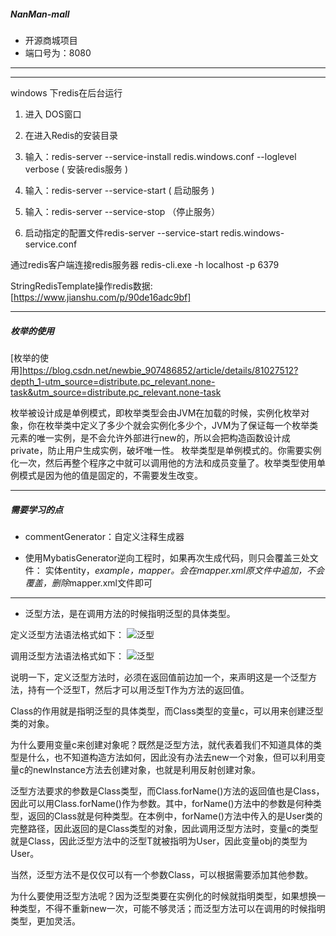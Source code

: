 ##### NanMan-mall
+ 开源商城项目
+ 端口号为：8080
****

****
windows 下redis在后台运行
1. 进入 DOS窗口

2. 在进入Redis的安装目录

3. 输入：redis-server --service-install redis.windows.conf --loglevel verbose ( 安装redis服务 )

4.  输入：redis-server --service-start ( 启动服务 )

5. 输入：redis-server --service-stop （停止服务）

6. 启动指定的配置文件redis-server --service-start redis.windows-service.conf

通过redis客户端连接redis服务器
redis-cli.exe -h localhost -p 6379

StringRedisTemplate操作redis数据:[https://www.jianshu.com/p/90de16adc9bf]

****
##### 枚举的使用
[枚举的使用]<https://blog.csdn.net/newbie_907486852/article/details/81027512?depth_1-utm_source=distribute.pc_relevant.none-task&utm_source=distribute.pc_relevant.none-task>

枚举被设计成是单例模式，即枚举类型会由JVM在加载的时候，实例化枚举对象，你在枚举类中定义了多少个就会实例化多少个，JVM为了保证每一个枚举类元素的唯一实例，是不会允许外部进行new的，所以会把构造函数设计成private，防止用户生成实例，破坏唯一性。
枚举类型是单例模式的。你需要实例化一次，然后再整个程序之中就可以调用他的方法和成员变量了。枚举类型使用单例模式是因为他的值是固定的，不需要发生改变。
****
##### 需要学习的点
+ commentGenerator：自定义注释生成器

+ 使用MybatisGenerator逆向工程时，如果再次生成代码，则只会覆盖三处文件：
实体entity，*example，*mapper。会在*mapper.xml原文件中追加，不会覆盖，删除*mapper.xml文件即可

****
+ 泛型方法，是在调用方法的时候指明泛型的具体类型。

定义泛型方法语法格式如下：
<img src="https://iknow-pic.cdn.bcebos.com/3b292df5e0fe99255a43f44a3fa85edf8db17159?x-bce-process=image/resize,m_lfit,w_600,h_800,limit_1" alt="泛型" />

调用泛型方法语法格式如下：
<img src="https://iknow-pic.cdn.bcebos.com/00e93901213fb80eb0b5fccd3dd12f2eb9389440" alt="泛型" />

说明一下，定义泛型方法时，必须在返回值前边加一个<T>，来声明这是一个泛型方法，持有一个泛型T，然后才可以用泛型T作为方法的返回值。

Class<T>的作用就是指明泛型的具体类型，而Class<T>类型的变量c，可以用来创建泛型类的对象。

为什么要用变量c来创建对象呢？既然是泛型方法，就代表着我们不知道具体的类型是什么，也不知道构造方法如何，因此没有办法去new一个对象，但可以利用变量c的newInstance方法去创建对象，也就是利用反射创建对象。

泛型方法要求的参数是Class<T>类型，而Class.forName()方法的返回值也是Class<T>，因此可以用Class.forName()作为参数。其中，forName()方法中的参数是何种类型，返回的Class<T>就是何种类型。在本例中，forName()方法中传入的是User类的完整路径，因此返回的是Class<User>类型的对象，因此调用泛型方法时，变量c的类型就是Class<User>，因此泛型方法中的泛型T就被指明为User，因此变量obj的类型为User。

当然，泛型方法不是仅仅可以有一个参数Class<T>，可以根据需要添加其他参数。

为什么要使用泛型方法呢？因为泛型类要在实例化的时候就指明类型，如果想换一种类型，不得不重新new一次，可能不够灵活；而泛型方法可以在调用的时候指明类型，更加灵活。

